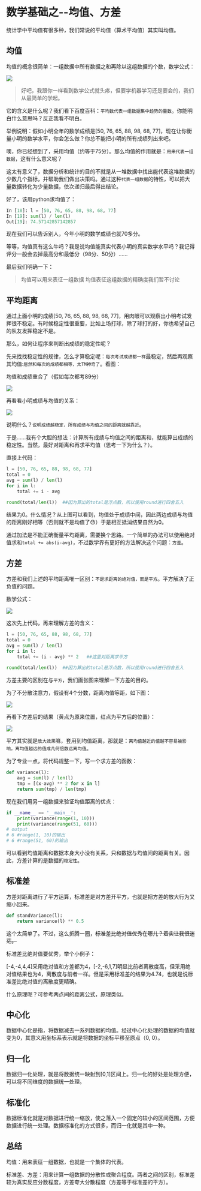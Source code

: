 # 数学基础之--均值、方差

统计学中平均值有很多种，我们常说的平均值（算术平均值）其实叫均值。


## 均值

均值的概念很简单：一组数据中所有数据之和再除以这组数据的个数，数学公式：

![](media/15140425469147/15140445019413.jpg)

> 好吧，我跟你一样看到数学公式就头疼，但要学机器学习还是要会的，我们从最简单的学起。

它的含义是什么呢？我们看下百度百科：`平均数代表一组数据集中趋势的量数`。你能明白什么意思吗？反正我看不明白。

举例说明：假如小明全年的数学成绩是[50, 76, 65, 88, 98, 68, 77]，现在让你衡量小明的数学水平，你会怎么做？你总不能把小明的所有成绩列出来吧。

噢，你已经想到了，采用均值（约等于75分）。那么均值的作用就是：`用来代表一组数据`，这有什么意义呢？

这太有意义了，数据分析和统计的目的不就是从一堆数据中找出能代表这堆数据的少数几个指标，并帮助我们做出决策吗。通过这种`代表一组数据`的特性，可以把大量数据转化为少量数据，依次递归最后得出结论。

好了，该用python求均值了：

```python
In [18]: l = [50, 76, 65, 88, 98, 68, 77]
In [19]: sum(l) / len(l)
Out[19]: 74.57142857142857
```

现在我们可以告诉别人，今年小明的数学成绩也就70多分。

等等，均值真有这么牛吗？我是说均值能真实代表小明的真实数学水平吗？我记得评分一般会去掉最高分和最低分（98分、50分）……

最后我们明确一下：

> 均值可以用来表征一组数据
> 均值表征这组数据的精确度我们暂不讨论


## 平均距离

通过上面小明的成绩[50, 76, 65, 88, 98, 68, 77]，用肉眼可以观察出小明考试发挥很不稳定。有时候稳定性很重要，比如上场打球，除了球打的好，你也希望自己的队友发挥稳定不是。

那么，如何让程序来判断出成绩的稳定性呢？

先来找找稳定性的规律，怎么才算稳定呢：`每次考试成绩都一样`最稳定，然后再观察其均值:`居然和每次的成绩都相等，太TM神奇了`。看图：

均值和成绩重合了（假如每次都考89分）

![](media/15140425469147/15140522235871.jpg)


再看看小明成绩与均值的关系：

![](media/15140425469147/15140520846458.jpg)

说明什么？`说明成绩越稳定，所有成绩与均值之间的距离就越靠近`。

于是……我有个大胆的想法：计算所有成绩与均值之间的距离和，就能算出成绩的稳定性。当然，最好对距离和再求平均值（思考一下为什么？）。

直接上代码：

```python
l = [50, 76, 65, 88, 98, 68, 77]
total = 0
avg = sum(l) / len(l)
for i in l:
	total += i - avg
	
round(total/len(l))  ##因为算出的total是浮点数，所以使用round进行四舍五入
```

结果为0。什么情况？从上图可以看到，均值处于成绩中间，因此两边成绩与均值的距离刚好相等（否则就不是均值了😓）于是相互抵消结果自然为0。

通过加法是不能正确衡量平均距离，需要换个思路。一个简单的办法可以使用绝对值求和`total += abs(i-avg)`，不过数学界有更好的方法解决这个问题：`方差`。


## 方差

方差和我们上述的平均距离唯一区别：`不是求距离的绝对值，而是平方`。平方解决了正负值的问题。

数学公式：

![](media/15140425469147/15140571158090.jpg)


这次先上代码，再来理解方差的含义：

```python
l = [50, 76, 65, 88, 98, 68, 77]
total = 0
avg = sum(l) / len(l)
for i in l:
	total += (i - avg) ** 2   ##这里对距离求平方
	
round(total/len(l))  ##因为算出的total是浮点数，所以使用round进行四舍五入
```

方差主要的区别在与`平方`，我们画张图来理解一下方差的目的。

为了不分散注意力，假设有4个分数，距离均值等距，如下图：

![](media/15140425469147/15140558217222.jpg)

再看下方差后的结果（黄点为原来位置，红点为平方后的位置）：

![](media/15140425469147/15140560066366.jpg)

平方其实就是`放大效果`嘛，套用到均值距离，那就是：`离均值越近的值越不容易被影响，离均值越远的值成几何倍数远离均值`。

为了专业一点，将代码规整一下，写一个求方差的函数：

```python
def variance(l):
    avg = sum(l) / len(l)
    tmp = [(x-avg) ** 2 for x in l]
    return sum(tmp) / len(tmp)
```

现在我们用另一组数据来验证均值距离的优点：

```python
if __name__ == '__main__':
    print(variance(range(1, 10)))
    print(variance(range(51, 60)))
# output
# 6 #range(1, 10)的输出
# 6 #range(51, 60)的输出
```

可以看到均值距离和数据本身大小没有关系，只和数据与均值间的距离有关。因此，方差计算的是数据的`稳定性`。

## 标准差

方差对距离进行了平方运算，标准差是对方差开平方，也就是把方差的放大行为又缩小回来。

```python
def standVariance(l):
    return variance(l) ** 0.5
```

这个太简单了。不过，这么折腾一圈，~~标准差比绝对值优秀在哪儿？着实让我很迷茫。~~

标准差比绝对值要优秀，举个小例子：

[-4,-4,4,4]采用绝对值和方差都为4，[-2,-6,1,7]明显比前者离散度高，但采用绝对值结果也为4，离散度与前者一样。但是采用标准差的结果为4.74，也就是说标准差比绝对值的离散度更精确。

什么原理呢？可参考两点间的距离公式，原理类似。

## 中心化

数据中心化是指，将数据减去一系列数据的均值。经过中心化处理的数据的均值就变为0，其意义用坐标系表示就是将数据的坐标平移至原点（0, 0）。

## 归一化

数据归一化处理，就是将数据统一映射到[0,1]区间上。归一化的好处是处理方便，可以将不同维度的数据统一处理。

## 标准化

数据标准化就是对数据进行统一缩放，使之落入一个固定的较小的区间范围，方便数据进行统一处理。数据标准化的方式很多，而归一化就是其中一种。

## 总结

均值：用来表征一组数据，也就是一个集体的代表。

标准差、方差：用来计算一组数据的分散性或聚合程度。两者之间的区别，标准差较为真实反应分数程度，方差夸大分散程度（方差等于标准差的平方）。


